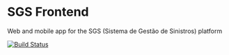 # SGS Frontend

Web and mobile app for the SGS (Sistema de Gestão de Sinistros) platform

[![Build Status](https://travis-ci.com/ajcerejeira/sgs-frontend.svg?token=j8y9wRARtpEPNHv6oQDY&branch=master)](https://travis-ci.com/ajcerejeira/sgs-frontend)